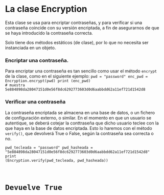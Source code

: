 # La clase Encryption
Esta clase se usa para encriptar contraseñas, y para verificar si una contraseña coincide con su versión encriptada, a fin de asegurarnos de que se haya introducido la contraseña correcta.

Solo tiene dos métodos estáticos (de clase), por lo que no necesita ser instanciada en un objeto.

### Encriptar una contraseña.
Para encriptar una contraseña es tan sencillo como usar el método <code>encrypt</code> de la clase, como en el siguiente ejemplo:
<code>pwd = "password"
enc_pwd = Encryption.encrypt(pwd)
print (enc_pwd) # muestra 5e884898da28047151d0e56f8dc6292773603d0d6aabbdd62a11ef721d1542d8</code>

### Verificar una contraseña
La contraseña encriptada se almacena en una base de datos, o un fichero de configuración externo, o similar. En el momento en que un usuario se autentique, se deberá cotejar la conttraseña que dicho usuario teclee con la que haya en la base de datos encriptada. Esto lo haremos con el método <code>verify()</code>, que devolverá True o False, según la contraseña sea correcta o no.

<code>pwd_tecleada = "password"
pwd_hasheada = "5e884898da28047151d0e56f8dc6292773603d0d6aabbdd62a11ef721d1542d8"
print (Encryption.verify(pwd_tecleada, pwd_hasheada))

# Devuelve True</code>